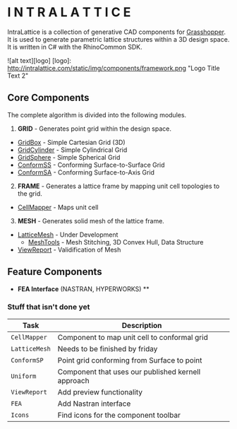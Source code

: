 # I N T R A L A T T I C E 

IntraLattice is a collection of generative CAD components for [Grasshopper](http://www.grasshopper3d.com/). It is used to generate parametric lattice structures within a 3D design space. It is written in C# with the RhinoCommon SDK.

![alt text][logo]
[logo]: http://intralattice.com/static/img/components/framework.png "Logo Title Text 2"

## Core Components

The complete algorithm is divided into the following modules.

1. **GRID** - Generates point grid within the design space.
  * [GridBox](../master/src/IntraLattice/GridBox.cs) - Simple Cartesian Grid (3D)
  * [GridCylinder](../master/src/IntraLattice/GridCylinder.cs) - Simple Cylindrical Grid
  * [GridSphere](../master/src/IntraLattice/GridSphere.cs) - Simple Spherical Grid
  * [ConformSS](../master/src/IntraLattice/ConformSS.cs) - Conforming Surface-to-Surface Grid
  * [ConformSA](../master/src/IntraLattice/ConformSA.cs) - Conforming Surface-to-Axis Grid

2. **FRAME** - Generates a lattice frame by mapping unit cell topologies to the grid.
  * [CellMapper](../master/src/IntraLattice/CellMapper.cs) - Maps unit cell

3. **MESH** - Generates solid mesh of the lattice frame.
  * [LatticeMesh](../master/src/IntraLattice/LatticeMesh.cs) - Under Development
    * [MeshTools](../master/src/IntraLattice/MeshTools.cs) - Mesh Stitching, 3D Convex Hull, Data Structure
  * [ViewReport](../master/src/IntraLattice/ViewReport.cs) - Validification of Mesh

## Feature Components

  * **FEA Interface** (NASTRAN, HYPERWORKS)
**



### Stuff that isn't done yet

Task | Description 
--- | --- 
`CellMapper` | Component to map unit cell to conformal grid 
`LatticeMesh` | Needs to be finished by friday
`ConformSP` | Point grid conforming from Surface to point
`Uniform` | Component that uses our published kernell approach
`ViewReport` | Add preview functionality
`FEA` | Add Nastran interface
`Icons` | Find icons for the component toolbar
